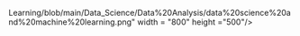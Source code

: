 
Learning/blob/main/Data_Science/Data%20Analysis/data%20science%20and%20machine%20learning.png" width = "800" height ="500"/>

